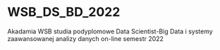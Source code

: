 # WSB_DS_BD_2022
Akadamia WSB studia podyplomowe Data Scientist-Big Data i systemy zaawansowanej analizy danych on-line semestr 2022
